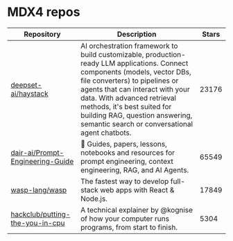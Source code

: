 # MDX4 repos

| Repository                                                                              | Description                                                                                                                                                                                                                                                                                                                                      | Stars |
| --------------------------------------------------------------------------------------- | ------------------------------------------------------------------------------------------------------------------------------------------------------------------------------------------------------------------------------------------------------------------------------------------------------------------------------------------------ | ----- |
| [deepset-ai/haystack](https://github.com/deepset-ai/haystack)                           | AI orchestration framework to build customizable, production-ready LLM applications. Connect components (models, vector DBs, file converters) to pipelines or agents that can interact with your data. With advanced retrieval methods, it's best suited for building RAG, question answering, semantic search or conversational agent chatbots. | 23176 |
| [dair-ai/Prompt-Engineering-Guide](https://github.com/dair-ai/Prompt-Engineering-Guide) | 🐙 Guides, papers, lessons, notebooks and resources for prompt engineering, context engineering, RAG, and AI Agents.                                                                                                                                                                                                                             | 65549 |
| [wasp-lang/wasp](https://github.com/wasp-lang/wasp)                                     | The fastest way to develop full-stack web apps with React & Node.js.                                                                                                                                                                                                                                                                             | 17849 |
| [hackclub/putting-the-you-in-cpu](https://github.com/hackclub/putting-the-you-in-cpu)   | A technical explainer by @kognise of how your computer runs programs, from start to finish.                                                                                                                                                                                                                                                      | 5304  |
